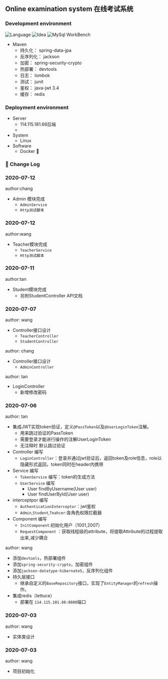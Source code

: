 ## Online examination system 在线考试系统

### Development environment
![Language](https://img.shields.io/badge/Java-11-yellow.svg)
![Idea](https://img.shields.io/badge/Idea-2019.3-blue.svg)
![MySql WorkBench](https://img.shields.io/badge/MySqlWorkBench-8.0CE-green.svg)


* Maven
    * 持久化： spring-data-jpa
    * 反序列化： jackson
    * 加密： spring-security-crypto
    * 热部署： devtools
    * 日志： lombok
    * 测试： junit
    * 鉴权： java-jwt 3.4
    * 缓存： redis
### Deployment environment
* Server
    * 114.115.181.66后端
    * 
* System
    * Linux  
* Software
    * Docker :penguin:
### :bookmark_tabs: Change Log 
### 2020-07-12

author:chang
* Admin 模块完成
    - `AdminService`
    - `Http测试脚本`

### 2020-07-12

author:wang
* Teacher模块完成
    - `TeacherService` 
    - `Http测试脚本`

### 2020-07-11
author:tan

* Student模块完成 
    - 另附StudentController API文档

### 2020-07-07 
author: wang
* Controller接口设计
    - `TeacherController`
    - `StudentController`  
     
author: chang
* Controller接口设计
    - `AdminController`

author: tan
* LoginController
    - 新增修改密码
            
### 2020-07-06 
author: tan
* 集成JWT实现token验证，定义`@PassToken`以及`@UserLoginToken`注解。
    - 用来跳过验证的PassToken
    - 需要登录才能进行操作的注解UserLoginToken
    - 无注释时 默认跳过验证
* Controller 编写
    - `LoginController`：登录并通过jwt验证后，返回token及role信息，role以隐藏形式返回，token同时在header内携带
* Service 编写
    -  `TokenService` 编写：token的生成方法
    -  `UserService` 编写
        - User findByUsername(User user)
        - User findUserById(User user)
* interceptpor 编写
    - `AuthenticationInterceptor`：jwt鉴权
    - `Admin`,`Student`,`Teahcer`:各角色权限拦截器
* Component 编写
    - `InitComponent`:初始化用户（1001,2007）
    - `RequestComponent` ：获取线程级的attribute，将提取Attribute的过程提取出来,减少耦合

author: wang
* 添加`devtools`，热部署组件 
* 添加`spring-security-crypto`，加密组件
* 添加`jackson-datatype-hibernate5`，反序列化组件
* 持久层接口
    - 继承自定义的`BaseRepository`接口，实现了`EntityManager`的`refresh`操作。
* 集成redis（lettuce）
    - 部署在 `114.115.181.66:8080`端口

### 2020-07-03
author: wang
* 实体类设计

### 2020-07-03
author: wang
* 项目初始化

